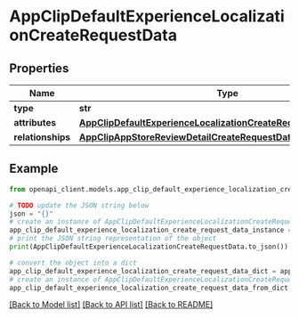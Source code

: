 # AppClipDefaultExperienceLocalizationCreateRequestData


## Properties

Name | Type | Description | Notes
------------ | ------------- | ------------- | -------------
**type** | **str** |  | 
**attributes** | [**AppClipDefaultExperienceLocalizationCreateRequestDataAttributes**](AppClipDefaultExperienceLocalizationCreateRequestDataAttributes.md) |  | 
**relationships** | [**AppClipAppStoreReviewDetailCreateRequestDataRelationships**](AppClipAppStoreReviewDetailCreateRequestDataRelationships.md) |  | 

## Example

```python
from openapi_client.models.app_clip_default_experience_localization_create_request_data import AppClipDefaultExperienceLocalizationCreateRequestData

# TODO update the JSON string below
json = "{}"
# create an instance of AppClipDefaultExperienceLocalizationCreateRequestData from a JSON string
app_clip_default_experience_localization_create_request_data_instance = AppClipDefaultExperienceLocalizationCreateRequestData.from_json(json)
# print the JSON string representation of the object
print(AppClipDefaultExperienceLocalizationCreateRequestData.to_json())

# convert the object into a dict
app_clip_default_experience_localization_create_request_data_dict = app_clip_default_experience_localization_create_request_data_instance.to_dict()
# create an instance of AppClipDefaultExperienceLocalizationCreateRequestData from a dict
app_clip_default_experience_localization_create_request_data_from_dict = AppClipDefaultExperienceLocalizationCreateRequestData.from_dict(app_clip_default_experience_localization_create_request_data_dict)
```
[[Back to Model list]](../README.md#documentation-for-models) [[Back to API list]](../README.md#documentation-for-api-endpoints) [[Back to README]](../README.md)


